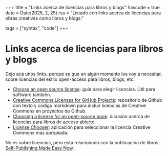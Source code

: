 +++
title = "Links acerca de licencias para libros y blogs"
hascode = true
date = Date(2025, 2, 25)
rss = "Listado con links acerca de licencias para obras creativas como libros y blogs."

tags = ["syntax", "code"]
+++

# Links acerca de licencias para libros y blogs

Dejo acá unos links, porque se que en algún momento los voy a necesitar, sobre licencias del estilo open-access para libros, blogs, etc:

* [Choose an open source license](https://choosealicense.com/): guía para elegir licencias. Útil para software también.
* [Creative Commons Licenses for GitHub Projects](https://github.com/santisoler/cc-licenses): repositorio de Github con texto y código markdown para incluir licencias de Creative Commons en proyectos de Github.
* [Choosing a license for an open-source book](https://writing.stackexchange.com/questions/14747/choosing-a-license-for-an-open-source-book): dicusión acerca de licencias para libros de acceso abierto.
* [License Chooser](https://chooser-beta.creativecommons.org/): aplicación para seleccionar la licencia Creative Commons mas apropiada.

No es sobre licencias, pero está relacionado con la publicación de libros: [Self-Publishing Made Easy Now](https://www.youtube.com/c/SelfPublishingMadeEasyNow).